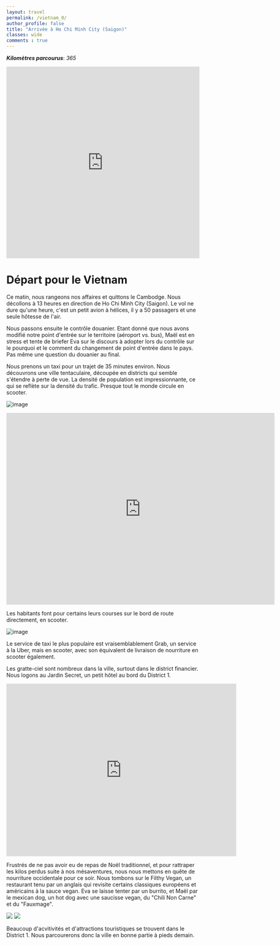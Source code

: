 ```yaml
---
layout: travel
permalink: /vietnam_0/
author_profile: false
title: "Arrivée à Ho Chi Minh City (Saigon)"
classes: wide
comments : true
---
```


<!-- jQuery 1.8 or later, 33 KB -->
<script src="https://ajax.googleapis.com/ajax/libs/jquery/1.11.1/jquery.min.js"></script>

<!-- Fotorama from CDNJS, 19 KB -->
<link  href="https://cdnjs.cloudflare.com/ajax/libs/fotorama/4.6.4/fotorama.css" rel="stylesheet">
<script src="https://cdnjs.cloudflare.com/ajax/libs/fotorama/4.6.4/fotorama.js"></script>

***Kilomètres parcourus***: *365*

<iframe src="https://www.google.com/maps/d/u/0/embed?mid=1pWjE7lIc7HG7W4NhNdePypqpZaaQI3aY" width="100%" height="500" frameBorder="0"></iframe>

<br>

# Départ pour le Vietnam

Ce matin, nous rangeons nos affaires et quittons le Cambodge. Nous décollons à 13 heures en direction de Ho Chi Minh City (Saigon). Le vol ne dure qu'une heure, c'est un petit avion à hélices, il y a 50 passagers et une seule hôtesse de l'air. 

Nous passons ensuite le contrôle douanier. Etant donné que nous avons modifié notre point d'entrée sur le territoire (aéroport vs. bus), Maël est en stress et tente de briefer Eva sur le discours à adopter lors du contrôle sur le pourquoi et le comment du changement de point d'entrée dans le pays. Pas même une question du douanier au final.

Nous prenons un taxi pour un trajet de 35 minutes environ. Nous découvrons une ville tentaculaire, découpée en districts qui semble s'étendre à perte de vue. La densité de population est impressionnante, ce qui se reflète sur la densité du trafic. Presque tout le monde circule en scooter.

![image](https://drive.google.com/uc?id=1La0lEUJdI1HnzsITUbglcwOKkSlHrJqX)

<iframe width="700" height="500" src="https://www.youtube.com/embed/xMLidTCW8qw" frameborder="0" allow="accelerometer; autoplay; encrypted-media; gyroscope; picture-in-picture" allowfullscreen></iframe>

<br>

Les habitants font pour certains leurs courses sur le bord de route directement, en scooter.

![image](https://drive.google.com/uc?id=1YLy9tHSUeCyWALLPWT_26B2yOETHNswG)

Le service de taxi le plus populaire est vraisemblablement Grab, un service à la Uber, mais en scooter, avec son équivalent de livraison de nourriture en scooter également.

Les gratte-ciel sont nombreux dans la ville, surtout dans le district financier. Nous logons au Jardin Secret, un petit hôtel au bord du District 1.

<iframe src="https://www.google.com/maps/embed?pb=!1m14!1m8!1m3!1d15678.669120469753!2d106.6964963!3d10.7601053!3m2!1i1024!2i768!4f13.1!3m3!1m2!1s0x0%3A0x4fb355c9da2c7158!2sHotel%20le%20Jardin%20Secret!5e0!3m2!1sen!2s!4v1577372228743!5m2!1sen!2s" width="600" height="450" frameborder="0" style="border:0;" allowfullscreen=""></iframe>

Frustrés de ne pas avoir eu de repas de Noël traditionnel, et pour rattraper les kilos perdus suite à nos mésaventures, nous nous mettons en quête de nourriture occidentale pour ce soir. Nous tombons sur le Filthy Vegan, un restaurant tenu par un anglais qui revisite certains classiques européens et américains à la sauce vegan. Eva se laisse tenter par un burrito, et Maël par le mexican dog, un hot dog avec une saucisse vegan, du "Chili Non Carne" et du "Fauxmage".

<div class="fotorama">
  <img src="https://drive.google.com/uc?id=1TX0gUR15qup7YXOI72jSv7SKFMRn_Ruy">
  <img src="https://drive.google.com/uc?id=1NSJgWtmGcCNDBCx7G-EQ00jHLZ-HjgIw">
</div>

Beaucoup d'acvitivités et d'attractions touristiques se trouvent dans le District 1. Nous parcourerons donc la ville en bonne partie à pieds demain.